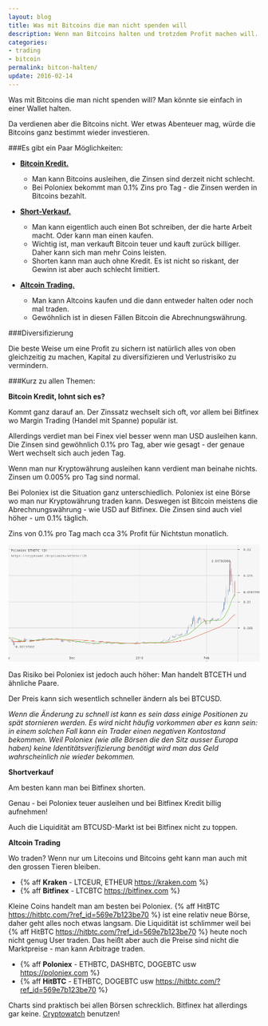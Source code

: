 ```yaml
---
layout: blog
title: Was mit Bitcoins die man nicht spenden will
description: Wenn man Bitcoins halten und trotzdem Profit machen will.
categories:
- trading
- bitcoin
permalink: bitcon-halten/
update: 2016-02-14
---
```


Was mit Bitcoins die man nicht spenden will? Man könnte sie einfach in einer Wallet halten.

Da verdienen aber die Bitcoins nicht. Wer etwas Abenteuer mag, würde die Bitcoins ganz bestimmt wieder investieren.

###Es gibt ein Paar Möglichkeiten:

- [**Bitcoin Kredit.**](#kredit)
  - Man kann Bitcoins ausleihen, die Zinsen sind derzeit nicht schlecht.
  - Bei Poloniex bekommt man 0.1% Zins pro Tag - die Zinsen werden in Bitcoins bezahlt.

- [**Short-Verkauf.**](#shortverkauf)
  - Man kann eigentlich auch einen Bot schreiben, der die harte Arbeit macht. Oder kann man einen kaufen.
  - Wichtig ist, man verkauft Bitcoin teuer und kauft zurück billiger. Daher kann sich man mehr Coins leisten.
  - Shorten kann man auch ohne Kredit. Es ist nicht so riskant, der Gewinn ist aber auch  schlecht limitiert.

- [**Altcoin Trading.**](#altcoin)
  - Man kann Altcoins kaufen und die dann entweder halten oder noch mal traden.
  - Gewöhnlich ist in diesen Fällen Bitcoin die Abrechnungswährung.

###Diversifizierung

Die beste Weise um eine Profit zu sichern ist natürlich alles von oben gleichzeitig zu machen, Kapital zu diversifizieren und Verlustrisiko zu vermindern.

###Kurz zu allen Themen:

<div id="kredit"></div>

**Bitcoin Kredit, lohnt sich es?**

Kommt ganz darauf an. Der Zinssatz wechselt sich oft, vor allem bei Bitfinex wo Margin Trading (Handel mit Spanne) populär ist.

Allerdings verdiet man bei Finex viel besser wenn man USD ausleihen kann. Die Zinsen sind gewöhnlich 0.1% pro Tag, aber wie gesagt - der genaue Wert wechselt sich auch jeden Tag.

Wenn man nur Kryptowährung ausleihen kann verdient man beinahe nichts. Zinsen um 0.005% pro Tag sind normal.

Bei Poloniex ist die Situation ganz unterschiedlich. Poloniex ist eine Börse wo man nur Kryptowährung traden kann. Deswegen ist Bitcoin meistens die Abrechnungswährung - wie USD auf Bitfinex. Die Zinsen sind auch viel höher - um 0.1% täglich.

Zins von 0.1% pro Tag mach cca 3% Profit für Nichtstun monatlich.

![ETHBTC Preis Februar 2016 Poloniex](/img/eth/ethbtc-feb.png)

Das Risiko bei Poloniex ist jedoch auch höher: Man handelt BTCETH und ähnliche Paare.

Der Preis kann sich wesentlich schneller ändern als bei BTCUSD.

_Wenn die Änderung zu schnell ist kann es sein dass einige Positionen zu spät stornieren werden. Es wird nicht häufig vorkommen aber es kann sein: in einem solchen Fall kann ein Trader einen negativen Kontostand bekommen. Weil Poloniex (wie alle Börsen die den Sitz ausser Europa haben) keine Identitätsverifizierung benötigt wird man das Geld wahrscheinlich nie wieder bekommen._

<div id="shortverkauf"></div>

**Shortverkauf**

Am besten kann man bei Bitfinex shorten.

Genau - bei Poloniex teuer ausleihen und bei Bitfinex Kredit billig aufnehmen!

Auch die Liquidität am BTCUSD-Markt ist bei Bitfinex nicht zu toppen.

<div id="altcoin"></div>

**Altcoin Trading**

<div id="hitbtc-ticker" class="hit-medium" data-hue="-26" data-refId="569e7b123be70" style="float: left;margin-right: 15px;"></div>
<script type="text/javascript">
    (function() {
        var po = document.createElement("script");
        po.type = "text/javascript";
        po.async = true;
        po.src = "https://hitbtc.com/get_widget?pair=ltcbtc";
        var s = document.getElementsByTagName("script")[0];
        s.parentNode.insertBefore(po, s);
    })();
</script>


Wo traden? Wenn nur um Litecoins und Bitcoins geht kann man auch mit den grossen Tieren bleiben.

* {% aff **Kraken** - LTCEUR, ETHEUR https://kraken.com %}
* {% aff **Bitfinex** - LTCBTC https://bitfinex.com %}

Kleine Coins handelt man am besten bei Poloniex. {% aff HitBTC https://hitbtc.com/?ref_id=569e7b123be70 %} ist eine relativ neue Börse, daher geht alles noch etwas langsam. Die Liquidität ist schlimmer weil bei {% aff HitBTC https://hitbtc.com/?ref_id=569e7b123be70 %} heute noch nicht genug User traden. Das heißt aber auch die Preise sind nicht die Marktpreise - man kann Arbitrage traden.

* {% aff **Poloniex** - ETHBTC, DASHBTC, DOGEBTC usw https://poloniex.com %}
* {% aff **HitBTC** - ETHBTC, DOGEBTC usw  https://hitbtc.com/?ref_id=569e7b123be70 %}

Charts sind praktisch bei allen Börsen schrecklich. Bitfinex hat allerdings gar keine. [Cryptowatch](https://cryptowat.ch) benutzen!
